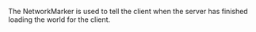 The NetworkMarker is used to tell the client when the server has finished
loading the world for the client.